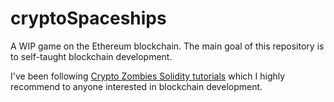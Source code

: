 # cryptoSpaceships

A WIP game on the Ethereum blockchain. The main goal of this repository is to self-taught blockchain development.

I've been following [Crypto Zombies Solidity tutorials](https://cryptozombies.io/) which I highly recommend to anyone interested in blockchain development. 
